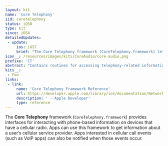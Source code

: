 ```yaml
---
layout: kit
name: 'Core Telephony'
iid: coretelephony
status: iOS8
type: kit
since: iOS4
detailedUpdates:
 - update:
     ios: iOS7
     brief: "The Core Telephony framework (CoreTelephony.framework) lets you get information about the type of radio technology in use by the device. Apps developed in conjunction with a carrier can also authenticate against a particular subscriber for that carrier."
icon__: /resources/images/kits/CoreAudio/core-audio.png
prefixe: 'CT'
abstract: "Contains routines for accessing telephony-related information."
kits__:
 - Foo
links:
 - link:
     name: 'Core Telephony Framework Reference'
     url: https://developer.apple.com/library/ios/documentation/NetworkingInternet/Reference/CoreTelephonyFrameworkReference/index.html
     description: ' - Apple Developer'
     type: reference
---
```


The **Core Telephony** framework (`CoreTelephony.framework`) provides interfaces for interacting with phone-based information on devices that have a cellular radio. Apps can use this framework to get information about a user’s cellular service provider. Apps interested in cellular call events (such as VoIP apps) can also be notified when those events occur.
